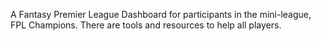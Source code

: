 A Fantasy Premier League Dashboard for participants in the mini-league, FPL Champions. There are tools and resources to help all players.
